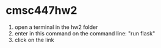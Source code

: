 # cmsc447hw2
1. open a terminal in the hw2 folder
2. enter in this command on the command line: "run flask"
3. click on the link

